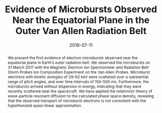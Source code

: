 ---
title: "Evidence of Microbursts Observed Near the Equatorial Plane in
the Outer Van Allen Radiation Belt"
collection: publications
abstract: "We present the first evidence of electron microbursts observed near the equatorial plane in Earth’s outer radiation belt. We observed the microbursts on 31 March 2017 with the Magnetic Electron Ion Spectrometer and Radiation Belt Storm Probes Ion Composition Experiment on the Van Allen Probes. Microburst electrons with kinetic energies of 29–92 keV were scattered over a substantial range of pitch angles, and over time intervals of 150–500 ms. Furthermore, the microbursts arrived without dispersion in energy, indicating that they were recently scattered near the spacecraft. We have applied the relativistic theory of wave-particle resonant diffusion to the calculated phase space density, revealing that the observed transport of microburst electrons is not consistent with the hypothesized quasi-linear approximation."
date: 2018-07-11
venue: 'Geophysical Research Letters'
paperurl: 'https://agupubs.onlinelibrary.wiley.com/doi/full/10.1029/2018GL078451'
citation: 'Shumko, M., Turner, D. L., O’Brien, T. P., Claudepierre, S. G., Sample, J., Hartley, D. P., et al. (2018). Evidence of microbursts observed near the equatorial plane in the outer van Allen radiation belt. Geophysical Research Letters, 45. https://doi.org/10.1029/2018GL078451'
---